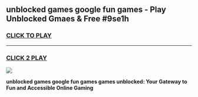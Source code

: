 
## unblocked games google   fun games - Play Unblocked Gmaes & Free #9se1h
<h3>
<a href="https://news.freeplayer.one?title=unblocked_games_google___fun_games&ref=24F">CLICK TO PLAY</a></h3>
<hr>

<h3>
<a href="https://news.freeplayer.one?title=unblocked_games_google___fun_games&ref=24F">CLICK 2 PLAY</a>
  
</h3>

<a href="https://news.freeplayer.one?title=unblocked_games_google___fun_games&ref=24F/"><img src="https://clearcache.store/games.png"></a>


**unblocked games google   fun games games unblocked: Your Gateway to Fun and Accessible Online Gaming**
